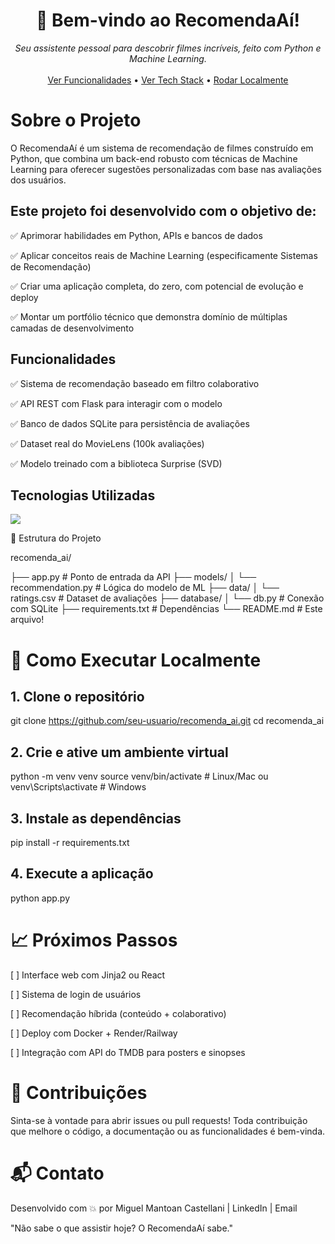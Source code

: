 <h1 align="center">🤖 Bem-vindo ao RecomendaAí!</h1>

<p align="center">
<em>Seu assistente pessoal para descobrir filmes incríveis, feito com Python e Machine Learning.</em>
<br/>
<br/>
<a href="#-sobre-o-projeto">Ver Funcionalidades</a> •
<a href="#-tecnologias-utilizadas">Ver Tech Stack</a> •
<a href="#-como-executar-localmente">Rodar Localmente</a>
</p>

# Sobre o Projeto
O RecomendaAí é um sistema de recomendação de filmes construído em Python, que combina um back-end robusto com técnicas de Machine Learning para oferecer sugestões personalizadas com base nas avaliações dos usuários.

## Este projeto foi desenvolvido com o objetivo de:

✅ Aprimorar habilidades em Python, APIs e bancos de dados

✅ Aplicar conceitos reais de Machine Learning (especificamente Sistemas de Recomendação)

✅ Criar uma aplicação completa, do zero, com potencial de evolução e deploy

✅ Montar um portfólio técnico que demonstra domínio de múltiplas camadas de desenvolvimento

## Funcionalidades
✅ Sistema de recomendação baseado em filtro colaborativo

✅ API REST com Flask para interagir com o modelo

✅ Banco de dados SQLite para persistência de avaliações

✅ Dataset real do MovieLens (100k avaliações)

✅ Modelo treinado com a biblioteca Surprise (SVD)

## Tecnologias Utilizadas
<p align="left">
<a href="https://skillicons.dev">
<img src="https://skillicons.dev/icons?i=python,flask,pandas,numpy,scikitlearn,sqlite&perline=6" />
</a>
</p>

📂 Estrutura do Projeto

recomenda_ai/

├── app.py # Ponto de entrada da API
├── models/
│ └── recommendation.py # Lógica do modelo de ML
├── data/
│ └── ratings.csv # Dataset de avaliações
├── database/
│ └── db.py # Conexão com SQLite
├── requirements.txt # Dependências
└── README.md # Este arquivo!

# 🚀 Como Executar Localmente
## 1. Clone o repositório
git clone https://github.com/seu-usuario/recomenda_ai.git
cd recomenda_ai

## 2. Crie e ative um ambiente virtual
python -m venv venv
source venv/bin/activate      # Linux/Mac
ou
venv\Scripts\activate         # Windows

## 3. Instale as dependências
pip install -r requirements.txt

## 4. Execute a aplicação
python app.py

# 📈 Próximos Passos
[ ] Interface web com Jinja2 ou React

[ ] Sistema de login de usuários

[ ] Recomendação híbrida (conteúdo + colaborativo)

[ ] Deploy com Docker + Render/Railway

[ ] Integração com API do TMDB para posters e sinopses

# 🤝 Contribuições
Sinta-se à vontade para abrir issues ou pull requests! Toda contribuição que melhore o código, a documentação ou as funcionalidades é bem-vinda.

# 📬 Contato
Desenvolvido com 💥 por Miguel Mantoan Castellani | LinkedIn | Email

"Não sabe o que assistir hoje? O RecomendaAí sabe."
